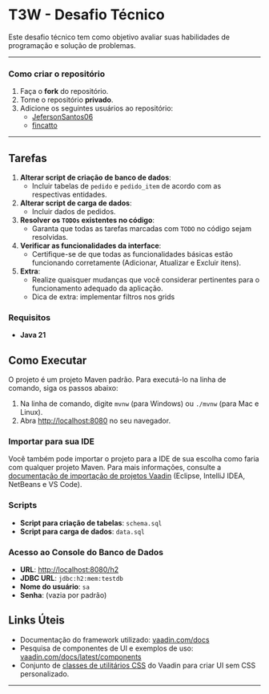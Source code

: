 # T3W - Desafio Técnico

Este desafio técnico tem como objetivo avaliar suas habilidades de programação e solução de problemas.

---

### Como criar o repositório

1. Faça o **fork** do repositório.
2. Torne o repositório **privado**.
3. Adicione os seguintes usuários ao repositório:
    - [JefersonSantos06](https://github.com/JefersonSantos06)
    - [fincatto](https://github.com/fincatto)

---

## Tarefas

1. **Alterar script de criação de banco de dados**:
    - Incluir tabelas de `pedido` e `pedido_item` de acordo com as respectivas entidades.
2. **Alterar script de carga de dados**:
    - Incluir dados de pedidos.
3. **Resolver os `TODOs` existentes no código**:
    - Garanta que todas as tarefas marcadas com `TODO` no código sejam resolvidas.
4. **Verificar as funcionalidades da interface**:
    - Certifique-se de que todas as funcionalidades básicas estão funcionando corretamente (Adicionar, Atualizar e Excluir itens).
5. **Extra**:
    - Realize quaisquer mudanças que você considerar pertinentes para o funcionamento adequado da aplicação.
    - Dica de extra: implementar filtros nos grids

### Requisitos

- **Java 21**

## Como Executar

O projeto é um projeto Maven padrão. Para executá-lo na linha de comando, siga os passos abaixo:

1. Na linha de comando, digite `mvnw` (para Windows) ou `./mvnw` (para Mac e Linux).
2. Abra [http://localhost:8080](http://localhost:8080) no seu navegador.

### Importar para sua IDE

Você também pode importar o projeto para a IDE de sua escolha como faria com qualquer projeto Maven. Para mais informações, consulte a [documentação de importação de projetos Vaadin](https://vaadin.com/docs/latest/guide/step-by-step/importing) (Eclipse, IntelliJ IDEA, NetBeans e VS Code).

### Scripts

- **Script para criação de tabelas**: `schema.sql`
- **Script para carga de dados**: `data.sql`

### Acesso ao Console do Banco de Dados

- **URL**: [http://localhost:8080/h2](http://localhost:8080/h2)
- **JDBC URL**: `jdbc:h2:mem:testdb`
- **Nome do usuário**: `sa`
- **Senha**: (vazia por padrão)

## Links Úteis

- Documentação do framework utilizado: [vaadin.com/docs](https://vaadin.com/docs)
- Pesquisa de componentes de UI e exemplos de uso: [vaadin.com/docs/latest/components](https://vaadin.com/docs/latest/components)
- Conjunto de [classes de utilitários CSS](https://vaadin.com/docs/styling/lumo/utility-classes) do Vaadin para criar UI sem CSS personalizado.

---
